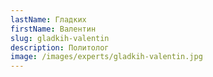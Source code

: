 ```yaml
---
lastName: Гладких
firstName: Валентин
slug: gladkih-valentin
description: Политолог
image: /images/experts/gladkih-valentin.jpg
---
```

